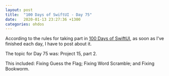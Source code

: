 ```yaml
---
layout: post
title:  "100 Days of SwiftUI - Day 75"
date:   2020-01-13 23:27:36 +1300
categories: ohdos
---
```

According to the rules for taking part in [100 Days of SwiftUI](https://www.hackingwithswift.com/100/swiftui), as soon as I've finished each day, I have to post about it.

The topic for Day 75 was: Project 15, part 2.

This included: Fixing Guess the Flag; Fixing Word Scramble; and Fixing Bookworm.
